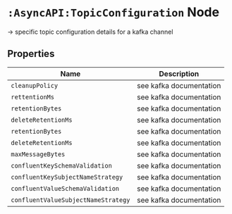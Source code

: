 # `:AsyncAPI:TopicConfiguration` Node

-> specific topic configuration details for a kafka channel

## Properties

| Name                                | Description             |
|-------------------------------------|-------------------------|
| `cleanupPolicy`                     | see kafka documentation |
| `rettentionMs`                      | see kafka documentation |
| `retentionBytes`                    | see kafka documentation |
| `deleteRetentionMs`                 | see kafka documentation |
| `retentionBytes`                    | see kafka documentation |
| `deleteRetentionMs`                 | see kafka documentation |
| `maxMessageBytes`                   | see kafka documentation |
| `confluentKeySchemaValidation`      | see kafka documentation |
| `confluentKeySubjectNameStrategy`   | see kafka documentation |
| `confluentValueSchemaValidation`    | see kafka documentation | 
| `confluentValueSubjectNameStrategy` | see kafka documentation |